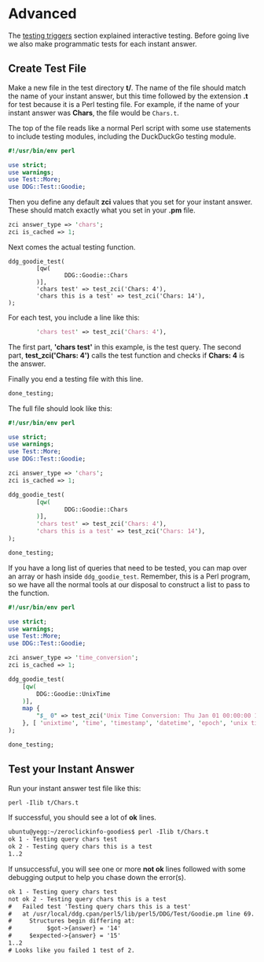 # Advanced

The [testing triggers](testing.md#testing-triggers) section explained interactive testing. Before going live we also make programmatic tests for each instant answer.

## Create Test File

Make a new file in the test directory **t/**. The name of the file should match the name of your instant answer, but this time followed by the extension **.t** for test because it is a Perl testing file. 
For example, if the name of your instant answer was **Chars**, the file would be `Chars.t`.

The top of the file reads like a normal Perl script with some use statements to include testing modules, including the DuckDuckGo testing module.
<!-- /summary -->

```perl
#!/usr/bin/env perl

use strict;
use warnings;
use Test::More;
use DDG::Test::Goodie;
```

Then you define any default **zci** values that you set for your instant answer. These should match exactly what you set in your **.pm** file.

```perl
zci answer_type => 'chars';
zci is_cached => 1;
```

Next comes the actual testing function.

```
ddg_goodie_test(
        [qw(
                DDG::Goodie::Chars
        )],
        'chars test' => test_zci('Chars: 4'),
        'chars this is a test' => test_zci('Chars: 14'),
);
```

For each test, you include a line like this:

```perl
        'chars test' => test_zci('Chars: 4'),
```

The first part, **'chars test'** in this example, is the test query. The second part, **test_zci('Chars: 4')** calls the test function and checks if **Chars: 4** is the answer.

Finally you end a testing file with this line.

```perl
done_testing;
```

The full file should look like this:

```perl
#!/usr/bin/env perl

use strict;
use warnings;
use Test::More;
use DDG::Test::Goodie;

zci answer_type => 'chars';
zci is_cached => 1;

ddg_goodie_test(
        [qw(
                DDG::Goodie::Chars
        )],
        'chars test' => test_zci('Chars: 4'),
        'chars this is a test' => test_zci('Chars: 14'),
);

done_testing;
```

If you have a long list of queries that need to be tested, you can map over an array or hash inside `ddg_goodie_test`. Remember, this is a Perl program, so we have all the normal tools at our disposal to construct a list to pass to the function.

```perl
#!/usr/bin/env perl

use strict;
use warnings;
use Test::More;
use DDG::Test::Goodie;

zci answer_type => 'time_conversion';
zci is_cached => 1;

ddg_goodie_test(
    [qw(
        DDG::Goodie::UnixTime
    )],
    map {
        "$_ 0" => test_zci('Unix Time Conversion: Thu Jan 01 00:00:00 1970 +0000'),
    }, [ 'unixtime', 'time', 'timestamp', 'datetime', 'epoch', 'unix time', 'unix epoch' ]
);

done_testing;
```

## Test your Instant Answer

Run your instant answer test file like this:

```txt
perl -Ilib t/Chars.t
```

<!-- /summary -->

If successful, you should see a lot of **ok** lines.

```txt
ubuntu@yegg:~/zeroclickinfo-goodies$ perl -Ilib t/Chars.t
ok 1 - Testing query chars test
ok 2 - Testing query chars this is a test
1..2
```

If unsuccessful, you will see one or more **not ok** lines followed with some debugging output to help you chase down the error(s).

```txt
ok 1 - Testing query chars test
not ok 2 - Testing query chars this is a test
#   Failed test 'Testing query chars this is a test'
#   at /usr/local/ddg.cpan/perl5/lib/perl5/DDG/Test/Goodie.pm line 69.
#     Structures begin differing at:
#          $got->{answer} = '14'
#     $expected->{answer} = '15'
1..2
# Looks like you failed 1 test of 2.
```
